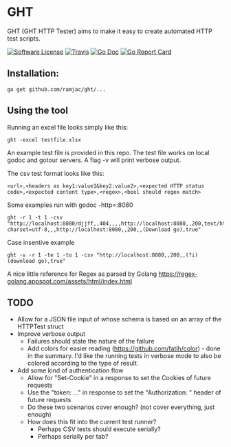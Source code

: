# GHT

GHT (GHT HTTP Tester) aims to make it easy to create automated HTTP test scripts.

[![Software License](https://img.shields.io/badge/license-MIT-brightgreen.svg?style=flat-square)](LICENSE.md)
[![Travis](https://travis-ci.org/ramjac/ght.svg?branch=master)](https://travis-ci.org/ramjac/ght)
[![Go Doc](https://img.shields.io/badge/godoc-reference-blue.svg?style=flat-square)](http://godoc.org/github.com/ramjac/ght)
[![Go Report Card](https://goreportcard.com/badge/github.com/ramjac/ght)](https://goreportcard.com/report/github.com/ramjac/ght)

## Installation:

    go get github.com/ramjac/ght/...

## Using the tool

Running an excel file looks simply like this:

    ght -excel testfile.xlsx

An example test file is provided in this repo. The test file works on local godoc and gotour servers. A flag -v will print verbose output.

The csv test format looks like this:

    <url>,<headers as key1:value1&key2:value2>,<expected HTTP status code>,<expected content type>,<regex>,<bool should regex match>

Some examples run with godoc -http=:8080

    ght -r 1 -t 1 -csv "http://localhost:8080/djjff,,404,,,,http://localhost:8080,,200,text/html; charset=utf-8,,,http://localhost:8080,,200,,(Download go),true"

Case insentive example

    ght -v -r 1 -te 1 -to 1 -csv "http://localhost:8080,,200,,(?i)(download go),true"


A nice little reference for Regex as parsed by Golang
https://regex-golang.appspot.com/assets/html/index.html

## TODO

* Allow for a JSON file input of whose schema is based on an array of the HTTPTest struct
* Improve verbose output
    * Failures should state the nature of the failure
    * Add colors for easier reading (https://github.com/fatih/color) - done in the summary. I'd like the running tests in verbose mode to also be colored according to the type of result.
* Add some kind of authentication flow
    * Allow for "Set-Cookie" in a response to set the Cookies of future requests
    * Use the "token: ..." in response to set the "Authorization: " header of future requests
    * Do these two scenarios cover enough? (not cover everything, just enough)
    * How does this fit into the current test runner?
        * Perhaps CSV tests should execute serially?
        * Perhaps serially per tab?
